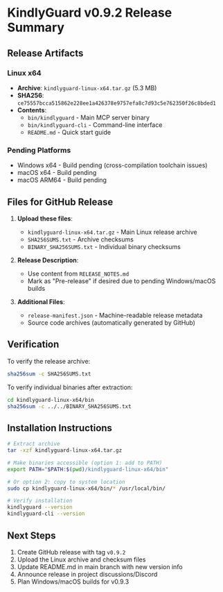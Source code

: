 # KindlyGuard v0.9.2 Release Summary

## Release Artifacts

### Linux x64
- **Archive**: `kindlyguard-linux-x64.tar.gz` (5.3 MB)
- **SHA256**: `ce75557bcca515862e228ee1a426378e9757efa8c7d93c5e762350f26c8bded1`
- **Contents**:
  - `bin/kindlyguard` - Main MCP server binary
  - `bin/kindlyguard-cli` - Command-line interface
  - `README.md` - Quick start guide

### Pending Platforms
- Windows x64 - Build pending (cross-compilation toolchain issues)
- macOS x64 - Build pending
- macOS ARM64 - Build pending

## Files for GitHub Release

1. **Upload these files**:
   - `kindlyguard-linux-x64.tar.gz` - Main Linux release archive
   - `SHA256SUMS.txt` - Archive checksums
   - `BINARY_SHA256SUMS.txt` - Individual binary checksums

2. **Release Description**:
   - Use content from `RELEASE_NOTES.md`
   - Mark as "Pre-release" if desired due to pending Windows/macOS builds

3. **Additional Files**:
   - `release-manifest.json` - Machine-readable release metadata
   - Source code archives (automatically generated by GitHub)

## Verification

To verify the release archive:
```bash
sha256sum -c SHA256SUMS.txt
```

To verify individual binaries after extraction:
```bash
cd kindlyguard-linux-x64/bin
sha256sum -c ../../BINARY_SHA256SUMS.txt
```

## Installation Instructions

```bash
# Extract archive
tar -xzf kindlyguard-linux-x64.tar.gz

# Make binaries accessible (option 1: add to PATH)
export PATH="$PATH:$(pwd)/kindlyguard-linux-x64/bin"

# Or option 2: copy to system location
sudo cp kindlyguard-linux-x64/bin/* /usr/local/bin/

# Verify installation
kindlyguard --version
kindlyguard-cli --version
```

## Next Steps

1. Create GitHub release with tag `v0.9.2`
2. Upload the Linux archive and checksum files
3. Update README.md in main branch with new version info
4. Announce release in project discussions/Discord
5. Plan Windows/macOS builds for v0.9.3